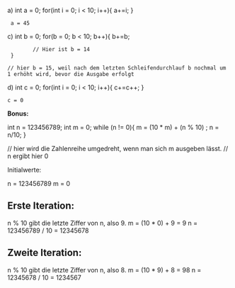 
a) int a = 0;
   for(int i = 0; i < 10; i++){ 
			a+=i;
	 }

     a = 45

c) int b = 0;
   for(b = 0; b < 10; b++){ 
			b+=b;

            // Hier ist b = 14
	 }

    // hier b = 15, weil nach dem letzten Schleifendurchlauf b nochmal um 1 erhöht wird, bevor die Ausgabe erfolgt

d) int c = 0;
   for(int i = 0; i < 10; i++){ 
			c+=c++;
	 }

    c = 0

**Bonus:**

int n = 123456789;
int m = 0;
while (n != 0){
	m = (10 * m) + (n % 10) ;
	n = n/10;
}

// hier wird die Zahlenreihe umgedreht, wenn man sich m ausgeben lässt.
// n ergibt hier 0

Initialwerte:

n = 123456789
m = 0

## Erste Iteration:

n % 10 gibt die letzte Ziffer von n, also 9.
m = (10 * 0) + 9 = 9
n = 123456789 / 10 = 12345678

## Zweite Iteration:

n % 10 gibt die letzte Ziffer von n, also 8.
m = (10 * 9) + 8 = 98
n = 12345678 / 10 = 1234567
